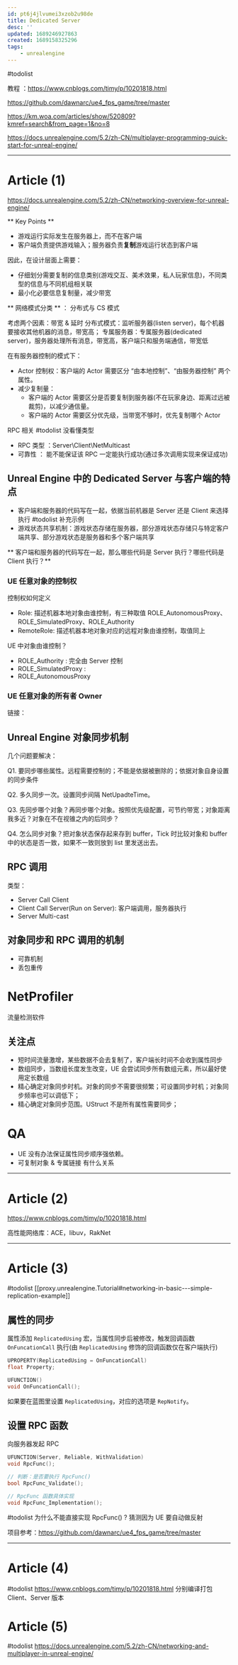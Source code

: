 ```yaml
---
id: pt6j4jlvumei3xzob2u98de
title: Dedicated Server
desc: ''
updated: 1689246927863
created: 1689158325296
tags:
    - unrealengine
---
```


#todolist

教程 ：https://www.cnblogs.com/timy/p/10201818.html

https://github.com/dawnarc/ue4_fps_game/tree/master

https://km.woa.com/articles/show/520809?kmref=search&from_page=1&no=8

https://docs.unrealengine.com/5.2/zh-CN/multiplayer-programming-quick-start-for-unreal-engine/

----

# Article (1)
https://docs.unrealengine.com/5.2/zh-CN/networking-overview-for-unreal-engine/

** Key Points **

- 游戏运行实际发生在服务器上，而不在客户端
- 客户端负责提供游戏输入；服务器负责**复制**游戏运行状态到客户端

因此，在设计层面上需要：
- 仔细划分需要复制的信息类别(游戏交互、美术效果，私人玩家信息)，不同类型的信息与不同机组相关联
- 最小化必要信息复制量，减少带宽

** 网络模式分类 ** ： 分布式与 CS 模式

考虑两个因素：带宽 & 延时
分布式模式：监听服务器(listen server)，每个机器要接收其他机器的消息，带宽高；
专属服务器：专属服务器(dedicated server)，服务器处理所有消息，带宽高，客户端只和服务端通信，带宽低

在有服务器控制的模式下：
- Actor 控制权：客户端的 Actor 需要区分 “由本地控制”、“由服务器控制” 两个属性。
- 减少复制量：
  - 客户端的 Actor 需要区分是否要复制到服务器(不在玩家身边、距离过远被裁剪)，以减少通信量。
  - 客户端的 Actor 需要区分优先级，当带宽不够时，优先复制哪个 Actor

RPC 相关 
#todolist 没看懂类型
- RPC 类型 ：Server\Client\NetMulticast 
- 可靠性 ： 能不能保证该 RPC 一定能执行成功(通过多次调用实现来保证成功)

## Unreal Engine 中的 Dedicated Server 与客户端的特点
- 客户端和服务器的代码写在一起，依据当前机器是 Server 还是 Client 来选择执行 #todolist 补充示例
- 游戏状态共享机制：游戏状态存储在服务器，部分游戏状态存储只与特定客户端共享、部分游戏状态是服务器和多个客户端共享

** 客户端和服务器的代码写在一起，那么哪些代码是 Server 执行？哪些代码是 Client 执行？**
### UE 任意对象的控制权
控制权如何定义
- Role: 描述机器本地对象由谁控制，有三种取值 ROLE_AutonomousProxy、ROLE_SimulatedProxy、ROLE_Authority
- RemoteRole: 描述机器本地对象对应的远程对象由谁控制，取值同上

UE 中对象由谁控制？
- ROLE_Authority : 完全由 Server 控制
- ROLE_SimulatedProxy : 
- ROLE_AutonomousProxy

### UE 任意对象的所有者 Owner

链接：

## Unreal Engine 对象同步机制
几个问题要解决：

Q1. 要同步哪些属性。远程需要控制的；不能是依据被删除的；依据对象自身设置的同步条件

Q2. 多久同步一次。设置同步间隔 NetUpadteTime。

Q3. 先同步哪个对象？再同步哪个对象。按照优先级配置，可节约带宽；对象距离我多近？对象在不在视锥之内的后同步？

Q4. 怎么同步对象？把对象状态保存起来存到 buffer，Tick 时比较对象和 buffer 中的状态是否一致，如果不一致则放到 list 里发送出去。

## RPC 调用
类型：
- Server Call Client
- Client Call Server(Run on Server): 客户端调用，服务器执行
- Server Multi-cast

## 对象同步和 RPC 调用的机制
- 可靠机制
- 丢包重传

# NetProfiler

流量检测软件

## 关注点
- 短时间流量激增，某些数据不会去复制了，客户端长时间不会收到属性同步
- 数组同步，当数组长度发生改变，UE 会尝试同步所有数组元素，所以最好使用定长数组
- 精心确定对象同步时机。对象的同步不需要很频繁；可设置同步时机；对象同步频率也可以调低下；
- 精心确定对象同步范围。UStruct 不是所有属性需要同步；

# QA 
- UE 没有办法保证属性同步顺序强依赖。
- 可复制对象 & 专属链接 有什么关系

----
# Article (2)

https://www.cnblogs.com/timy/p/10201818.html

高性能网络库：ACE，libuv，RakNet

----

# Article (3)

#todolist
[[proxy.unrealengine.Tutorial#networking-in-basic---simple-replication-example]]

## 属性的同步

属性添加 `ReplicatedUsing` 宏，当属性同步后被修改，触发回调函数 `OnFuncationCall` 执行(由 `ReplicatedUsing` 修饰的回调函数仅在客户端执行)
```c++
UPROPERTY(ReplicatedUsing = OnFuncationCall)
float Property;

UFUNCTION()
void OnFuncationCall();
```

如果要在蓝图里设置 `ReplicatedUsing`，对应的选项是 `RepNotify`。

## 设置 RPC 函数 

向服务器发起 RPC
```c++
UFUNCTION(Server, Reliable, WithValidation)
void RpcFunc();

// 判断：是否要执行 RpcFunc()
bool RpcFunc_Validate();

// RpcFunc 函数具体实现
void RpcFunc_Implementation();
```

#todolist 为什么不能直接实现 RpcFunc() ? 猜测因为 UE 要自动做反射

项目参考：https://github.com/dawnarc/ue4_fps_game/tree/master

----

# Article (4)
#todolist
https://www.cnblogs.com/timy/p/10201818.html
分别编译打包 Client、Server 版本

# Article (5)

#todolist
https://docs.unrealengine.com/5.2/zh-CN/networking-and-multiplayer-in-unreal-engine/

